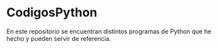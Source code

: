 # CodigosPython
En este repositorio se encuentran distintos programas de Python que he hecho y pueden servir de referencia.
